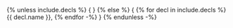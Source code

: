 {% unless include.decls %} { }
{% else %}
{
{% for decl in include.decls
%}	{{ decl.name }},
{% endfor -%}
}
{% endunless -%}
